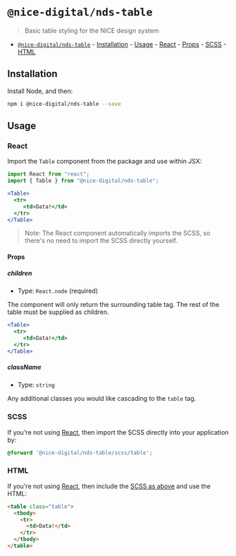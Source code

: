 # `@nice-digital/nds-table`

> Basic table styling for the NICE design system

- [`@nice-digital/nds-table`](#nice-digitaltable) - [Installation](#installation) - [Usage](#usage) - [React](#react) - [Props](#props) - [SCSS](#scss) - [HTML](#html)

## Installation

Install Node, and then:

```sh
npm i @nice-digital/nds-table --save
```

## Usage

### React

Import the `Table` component from the package and use within JSX:

```jsx
import React from "react";
import { Table } from "@nice-digital/nds-table";

<Table>
  <tr>
     <td>Data!</td>
  </tr>
</Table>
```

> Note: The React component automatically imports the SCSS, so there's no need to import the SCSS directly yourself.

#### Props

##### children

- Type: `React.node` (required)

The component will only return the surrounding table tag. The rest of the table must be supplied as children.

```jsx
<Table>
  <tr>
     <td>Data!</td>
  </tr>
</Table>
```

##### className

- Type: `string`

Any additional classes you would like cascading to the `table` tag.

### SCSS

If you're not using [React](#react), then import the SCSS directly into your application by:

```scss
@forward '@nice-digital/nds-table/scss/table';
```

### HTML

If you're not using [React](#react), then include the [SCSS as above](#scss) and use the HTML:

```html
<table class="table">
  <tbody>
    <tr>
      <td>Data!</td>
    </tr>
  </tbody>
</table>
```
